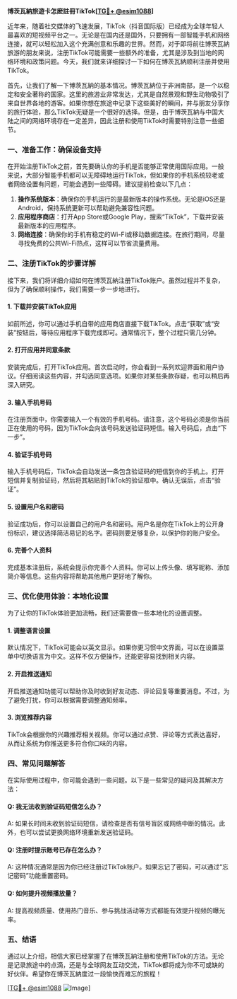 **博茨瓦納旅遊卡怎麽註冊TikTok[[TG💪+ @esim1088](https://t.me/s/esim1088)]**

近年来，随着社交媒体的飞速发展，TikTok（抖音国际版）已经成为全球年轻人最喜欢的短视频平台之一。无论是在国内还是国外，只要拥有一部智能手机和网络连接，就可以轻松加入这个充满创意和乐趣的世界。然而，对于即将前往博茨瓦納旅游的朋友来说，注册TikTok可能需要一些额外的准备，尤其是涉及到当地的网络环境和政策问题。今天，我们就来详细探讨一下如何在博茨瓦納顺利注册并使用TikTok。

首先，让我们了解一下博茨瓦納的基本情况。博茨瓦納位于非洲南部，是一个以稳定和安全著称的国家。这里的旅游业非常发达，尤其是自然景观和野生动物吸引了来自世界各地的游客。如果你想在旅途中记录下这些美好的瞬间，并与朋友分享你的旅行体验，那么TikTok无疑是一个很好的选择。但是，由于博茨瓦納与中国大陆之间的网络环境存在一定差异，因此注册和使用TikTok时需要特别注意一些细节。

### 一、准备工作：确保设备支持

在开始注册TikTok之前，首先要确认你的手机是否能够正常使用国际应用。一般来说，大部分智能手机都可以无障碍地运行TikTok，但如果你的手机系统较老或者网络设置有问题，可能会遇到一些障碍。建议提前检查以下几点：

1. **操作系统版本**：确保你的手机运行的是最新版本的操作系统。无论是iOS还是Android，保持系统更新可以帮助避免兼容性问题。
2. **应用程序商店**：打开App Store或Google Play，搜索“TikTok”，下载并安装最新版本的应用程序。
3. **网络连接**：确保你的手机有稳定的Wi-Fi或移动数据连接。在旅行期间，尽量寻找免费的公共Wi-Fi热点，这样可以节省流量费用。

### 二、注册TikTok的步骤详解

接下来，我们将详细介绍如何在博茨瓦納注册TikTok账户。虽然过程并不复杂，但为了确保顺利操作，我们需要一步一步地进行。

#### 1. 下载并安装TikTok应用

如前所述，你可以通过手机自带的应用商店直接下载TikTok。点击“获取”或“安装”按钮后，等待应用程序下载完成即可。通常情况下，整个过程只需几分钟。

#### 2. 打开应用并同意条款

安装完成后，打开TikTok应用。首次启动时，你会看到一系列欢迎界面和用户协议。仔细阅读这些内容，并勾选同意选项。如果你对某些条款存疑，也可以稍后再深入研究。

#### 3. 输入手机号码

在注册页面中，你需要输入一个有效的手机号码。请注意，这个号码必须是你当前正在使用的号码，因为TikTok会向该号码发送验证码短信。输入号码后，点击“下一步”。

#### 4. 验证手机号码

输入手机号码后，TikTok会自动发送一条包含验证码的短信到你的手机上。打开短信并复制验证码，然后将其粘贴到TikTok的验证框中。确认无误后，点击“验证”。

#### 5. 设置用户名和密码

验证成功后，你可以设置自己的用户名和密码。用户名是你在TikTok上的公开身份标识，建议选择简洁易记的名字。密码则要足够复杂，以保护你的账户安全。

#### 6. 完善个人资料

完成基本注册后，系统会提示你完善个人资料。你可以上传头像、填写昵称、添加简介等信息。这些内容将帮助其他用户更好地了解你。

### 三、优化使用体验：本地化设置

为了让你的TikTok体验更加流畅，我们还需要做一些本地化的设置调整。

#### 1. 调整语言设置

默认情况下，TikTok可能会以英文显示。如果你更习惯中文界面，可以在设置菜单中切换语言为中文。这样不仅方便操作，还能更容易找到相关内容。

#### 2. 开启推送通知

开启推送通知功能可以帮助你及时收到好友动态、评论回复等重要消息。不过，为了避免打扰，你可以根据需要调整通知频率。

#### 3. 浏览推荐内容

TikTok会根据你的兴趣推荐相关视频。你可以通过点赞、评论等方式表达喜好，从而让系统为你推送更多符合你口味的内容。

### 四、常见问题解答

在实际使用过程中，你可能会遇到一些问题。以下是一些常见的疑问及其解决方法：

#### Q: 我无法收到验证码短信怎么办？

A: 如果长时间未收到验证码短信，请检查是否有信号盲区或网络中断的情况。此外，也可以尝试更换网络环境重新发送验证码。

#### Q: 注册时提示账号已存在怎么办？

A: 这种情况通常是因为你已经注册过TikTok账户。如果忘记了密码，可以通过“忘记密码”功能重置密码。

#### Q: 如何提升视频播放量？

A: 提高视频质量、使用热门音乐、参与挑战活动等方式都能有效提升视频的曝光率。

### 五、结语

通过以上介绍，相信大家已经掌握了在博茨瓦納注册和使用TikTok的方法。无论是记录旅途中的点滴，还是与全球网友互动交流，TikTok都将成为你不可或缺的好伙伴。希望你在博茨瓦納度过一段愉快而难忘的旅程！

[[TG💪+ @esim1088](https://t.me/s/esim1088) ![Image](https://i.postimg.cc/4NQfJmqS/Snipaste-2025-05-13-00-14-12.png)]